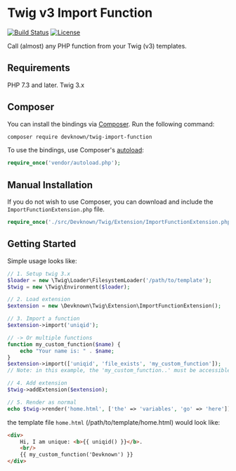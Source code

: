 # Twig v3 Import Function 

[![Build Status](https://github.com/devknown/twig-import-function/actions/workflows/ci.yml/badge.svg?branch=main)](https://github.com/devknown/twig-import-function/actions?query=branch%3Amain)
[![License](https://poser.pugx.org/devknown/twig-import-function/license.svg)](https://packagist.org/packages/devknown/twig-import-function)

Call (almost) any PHP function from your Twig (v3) templates.

## Requirements

PHP 7.3 and later.
Twig 3.x

## Composer

You can install the bindings via [Composer](http://getcomposer.org/). Run the following command:

```bash
composer require devknown/twig-import-function
```

To use the bindings, use Composer's [autoload](https://getcomposer.org/doc/01-basic-usage.md#autoloading):

```php
require_once('vendor/autoload.php');
```

## Manual Installation

If you do not wish to use Composer, you can download and include the `ImportFunctionExtension.php` file.

```php
require_once('./src/Devknown/Twig/Extension/ImportFunctionExtension.php');
```

## Getting Started

Simple usage looks like:

```php
// 1. Setup twig 3.x
$loader = new \Twig\Loader\FilesystemLoader('/path/to/template');
$twig = new \Twig\Environment($loader);

// 2. Load extension
$extension = new \Devknown\Twig\Extension\ImportFunctionExtension();

// 3. Import a function
$extension->import('uniqid');

// -> Or multiple functions
function my_custom_function($name) {
    echo "Your name is: " . $name;
}
$extension->import(['uniqid', 'file_exists', 'my_custom_function']);
// Note: in this example, the 'my_custom_function..' must be accessible globally 

// 4. Add extension
$twig->addExtension($extension);

// 5. Render as normal
echo $twig->render('home.html', ['the' => 'variables', 'go' => 'here']);
```

the template file `home.html` (/path/to/template/home.html) would look like:
```html
<div>
    Hi, I am unique: <b>{{ uniqid() }}</b>.
    <br/> 
    {{ my_custom_function('Devknown') }}
</div>
```
